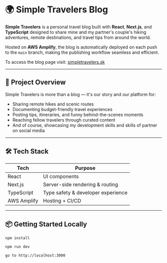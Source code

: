 # 🌍 Simple Travelers Blog

**Simple Travelers** is a personal travel blog built with **React**, **Next.js**, and **TypeScript** designed to share
mine and my partner's couple's hiking adventures, remote destinations, and travel tips from around the world.

Hosted on **AWS Amplify**, the blog is automatically deployed on each push to the `main` branch, making the publishing
workflow seamless and efficient.

To access the blog page visit: [simpletravelers.sk](https://simpletravelers.sk/)

---

## 🚀 Project Overview

Simple Travelers is more than a blog — it's our story and our platform for:

- Sharing remote hikes and scenic routes
- Documenting budget-friendly travel experiences
- Posting tips, itineraries, and funny behind-the-scenes moments
- Reaching fellow travelers through curated content
- And of course, showcasing my development skills and skills of partner on social media

---

## 🛠 Tech Stack

| Tech        | Purpose                            |
|-------------|------------------------------------|
| React       | UI components                      |
| Next.js     | Server-side rendering & routing    |
| TypeScript  | Type safety & developer experience |
| AWS Amplify | Hosting + CI/CD                    |

---

## 📦 Getting Started Locally

```
npm install

npm run dev

go to http://localhost:3000
```

